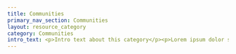 ```yaml
---
title: Communities
primary_nav_section: Communities
layout: resource_category
category: Communities
intro_text: <p>Intro text about this category</p><p>Lorem ipsum dolor sit amet, consectetur adipiscing elit, sed do eiusmod tempor incididunt ut labore et dolore magna aliqua.</p>
---
```

